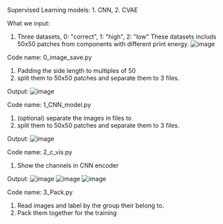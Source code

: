 Supervised Learning models: 1. CNN, 2. CVAE

What we input:
1. Three datasets, 0: "correct", 1: "high", 2: "low"
These datasets includs 50x50 patches from components with different print energy.
![image](https://github.com/user-attachments/assets/25ca3d79-7ec1-415a-9f78-1aaa46326e8f)


Code name: 0_image_save.py
1. Padding the side length to multiples of 50
2. split them to 50x50 patches and separate them to 3 files.

Output:
![image](https://github.com/user-attachments/assets/1e226c26-c500-4e14-b5e3-b42d42c8a1a1)

Code name: 1_CNN_model.py
1. (optional) separate the images in files to 
2. split them to 50x50 patches and separate them to 3 files.

Output:
![image](https://github.com/user-attachments/assets/1e226c26-c500-4e14-b5e3-b42d42c8a1a1)

Code name: 2_c_vis.py
1. Show the channels in CNN encoder

Output:
![image](https://github.com/user-attachments/assets/77d39d14-a808-4d31-aa12-b115ae0360c9)
![image](https://github.com/user-attachments/assets/7a55f4d4-cc47-4269-8d17-a34f9ee4194e)
![image](https://github.com/user-attachments/assets/0cfbdcce-4ae5-4e99-88ea-d11889b1e53f)

Code name: 3_Pack.py
1. Read images and label by the group their belong to.
2. Pack them together for the training


















